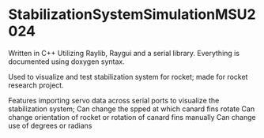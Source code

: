 # StabilizationSystemSimulationMSU2024

Written in C++ Utilizing Raylib, Raygui and a serial library.
Everything is documented using doxygen syntax.

Used to visualize and test stabilization system for rocket; made for rocket research project.

Features importing servo data across serial ports to visualize the stabilization system;
Can change the spped at which canard fins rotate
Can change orientation of rocket or rotation of canard fins manually
Can change use of degrees or radians
